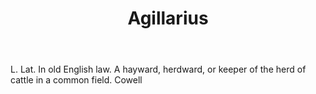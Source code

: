 ---
title: Agillarius
letter: A
permalink: "/definitions/agillarius.html"
body: L. Lat. In old English law. A hayward, herdward, or keeper of the herd of cattle
  in a common field. Cowell
published_at: '2018-07-07'
source: Black's Law Dictionary
layout: post
---